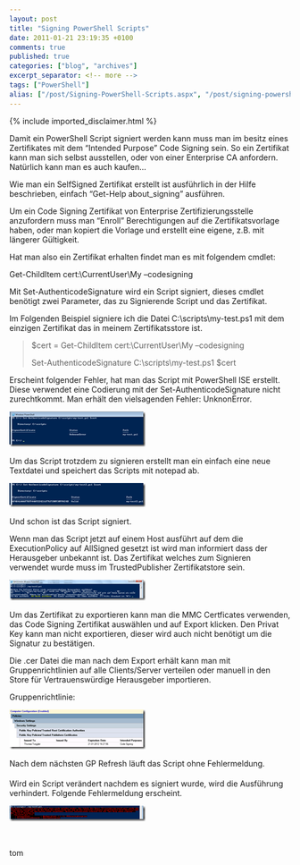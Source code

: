 ```yaml
---
layout: post
title: "Signing PowerShell Scripts"
date: 2011-01-21 23:19:35 +0100
comments: true
published: true
categories: ["blog", "archives"]
excerpt_separator: <!-- more -->
tags: ["PowerShell"]
alias: ["/post/Signing-PowerShell-Scripts.aspx", "/post/signing-powershell-scripts.aspx"]
---
```

<!-- more -->
{% include imported_disclaimer.html %}
<p>Damit ein PowerShell Script signiert werden kann muss man im besitz eines Zertifikates mit dem “Intended Purpose” Code Signing sein. So ein Zertifikat kann man sich selbst ausstellen, oder von einer Enterprise CA anfordern. Natürlich kann man es auch kaufen…</p>  <p>Wie man ein SelfSigned Zertifikat erstellt ist ausführlich in der Hilfe beschrieben, einfach “Get-Help about_signing” ausführen.</p>  <p>Um ein Code Signing Zertifikat von Enterprise Zertifizierungsstelle anzufordern muss man “Enroll” Berechtigungen auf die Zertifikatsvorlage haben, oder man kopiert die Vorlage und erstellt eine eigene, z.B. mit längerer Gültigkeit.</p>  <p>Hat man also ein Zertifikat erhalten findet man es mit folgendem cmdlet:</p>  <p>Get-ChildItem cert:\CurrentUser\My –codesigning</p>  <p>Mit Set-AuthenticodeSignature wird ein Script signiert, dieses cmdlet benötigt zwei Parameter, das zu Signierende Script und das Zertifikat.</p>  <p>Im Folgenden Beispiel signiere ich die Datei C:\scripts\my-test.ps1 mit dem einzigen Zertifikat das in meinem Zertifikatsstore ist.</p>  <blockquote>   <p>$cert = Get-ChildItem cert:\CurrentUser\My –codesigning</p>    <p>Set-AuthenticodeSignature C:\scripts\my-test.ps1 $cert</p> </blockquote>  <p>Erscheint folgender Fehler, hat man das Script mit PowerShell ISE erstellt. Diese verwendet eine Codierung mit der Set-AuthenticodeSignature nicht zurechtkommt. Man erhält den vielsagenden Fehler: UnknonError.</p>  <p><a href="/assets/image_292.png"><img style="background-image: none; border-bottom: 0px; border-left: 0px; margin: ; padding-left: 0px; padding-right: 0px; display: inline; border-top: 0px; border-right: 0px; padding-top: 0px" title="image" border="0" alt="image" src="/assets/image_thumb_290.png" width="244" height="63" /></a></p>  <p>Um das Script trotzdem zu signieren erstellt man ein einfach eine neue Textdatei und speichert das Scripts mit notepad ab.</p>  <p><a href="/assets/image_293.png"><img style="background-image: none; border-bottom: 0px; border-left: 0px; margin: ; padding-left: 0px; padding-right: 0px; display: inline; border-top: 0px; border-right: 0px; padding-top: 0px" title="image" border="0" alt="image" src="/assets/image_thumb_291.png" width="244" height="43" /></a></p>  <p>Und schon ist das Script signiert.</p>  <p>Wenn man das Script jetzt auf einem Host ausführt auf dem die ExecutionPolicy auf AllSigned gesetzt ist wird man informiert dass der Herausgeber unbekannt ist. Das Zertifikat welches zum Signieren verwendet wurde muss im TrustedPublisher Zertifikatstore sein.</p>  <p><a href="/assets/image_294.png"><img style="background-image: none; border-bottom: 0px; border-left: 0px; margin: ; padding-left: 0px; padding-right: 0px; display: inline; border-top: 0px; border-right: 0px; padding-top: 0px" title="image" border="0" alt="image" src="/assets/image_thumb_292.png" width="244" height="37" /></a></p>  <p>Um das Zertifikat zu exportieren kann man die MMC Certficates verwenden, das Code Signing Zertifikat auswählen und auf Export klicken. Den Privat Key kann man nicht exportieren, dieser wird auch nicht benötigt um die Signatur zu bestätigen.</p>  <p>Die .cer Datei die man nach dem Export erhält kann man mit Gruppenrichtlinien auf alle Clients/Server verteilen oder manuell in den Store für Vertrauenswürdige Herausgeber importieren.</p>  <p>Gruppenrichtlinie:</p>  <p><a href="/assets/image_295.png"><img style="background-image: none; border-bottom: 0px; border-left: 0px; margin: ; padding-left: 0px; padding-right: 0px; display: inline; border-top: 0px; border-right: 0px; padding-top: 0px" title="image" border="0" alt="image" src="/assets/image_thumb_293.png" width="244" height="71" /></a></p>  <p>Nach dem nächsten GP Refresh läuft das Script ohne Fehlermeldung.</p>  <h4></h4>  <h4></h4>  <p>Wird ein Script verändert nachdem es signiert wurde, wird die Ausführung verhindert. Folgende Fehlermeldung erscheint.</p>  <p><a href="/assets/image_296.png"><img style="background-image: none; border-bottom: 0px; border-left: 0px; margin: ; padding-left: 0px; padding-right: 0px; display: inline; border-top: 0px; border-right: 0px; padding-top: 0px" title="image" border="0" alt="image" src="/assets/image_thumb_294.png" width="244" height="28" /></a></p>  <p>&#160;</p>  <p>tom</p>
